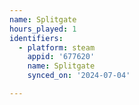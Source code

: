 ```yaml
---
name: Splitgate
hours_played: 1
identifiers:
  - platform: steam
    appid: '677620'
    name: Splitgate
    synced_on: '2024-07-04'

---
```

